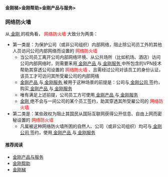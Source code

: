 #### 金刚梯>金刚帮助>金刚产品与服务>
### 网络防火墙
从[ 金刚 ](https://a2zitpro.github.io/web/a2zitpro)的视角看，<font color="Red"> 网络防火墙 </font>大致分为两类：
- 第一类是：为保护公司（或非公司组织）内部网络，阻止除公司员工外的其他人员访问公司内部网络而设置的<font color="Red"> 网络防火墙 </font>
  - 当公司员工离开公司内部网络环境、从公共场所（比如机场、酒店）访问公司内部网络时，则需要釆用[ 金刚产品 ](https://a2zitpro.github.io/web/dlb)与[ 金刚服务 ](https://a2zitpro.github.io/web/kkservices)中所包含的VPN技术帮助其穿透公司设置的<font color="Red"> 网络防火墙 </font>、且需经过公司对该员工的身份认证，该员工才可访问其所受雇公司的内部网络
  - [ 金刚产品 ](https://a2zitpro.github.io/web/dlb)与[ 金刚服务 ](https://a2zitpro.github.io/web/kkservices)被用于这种场景的前提是：公司与[ 金刚公司 ](https://a2zitpro.github.io/web/a2zitpro)签约，购买[ 金刚产品 ](https://a2zitpro.github.io/web/dlb)与[ 金刚服务 ](https://a2zitpro.github.io/web/kkservices)
  - 唯有满足上述前提，公司员工方可使用[ 金刚产品 ](https://a2zitpro.github.io/web/dlb)与[ 金刚服务 ](https://a2zitpro.github.io/web/kkservices)
  - [ 金刚 ](https://a2zitpro.github.io/web/a2zitpro)绝不会与一间公司的某个员工签约，助其穿透其所受雇公司的<font color="Red"> 网络防火墙 </font> <br>
- 第二类是：某些政权为阻止其国民从国际互联网获得公开信息、自由上网而密秘设置的<font color="Red"> 网络防火墙 </font>
  - 凡属被这种网络防火墙所困的自然人、公司（或非公司组织）均可与[ 金刚公司 ](https://a2zitpro.github.io/web/a2zitpro)签约，使用[ 金刚产品 ](https://a2zitpro.github.io/web/dlb)与[ 金刚服务 ](https://a2zitpro.github.io/web/kkservices)

#### 推荐阅读
- [金刚产品与服务](https://a2zitpro.github.io/web/list_kkproducts)
- [金刚帮助](https://a2zitpro.github.io/web/a2zitpro)
- [金刚梯](https://a2zitpro.github.io/web/dlb)
